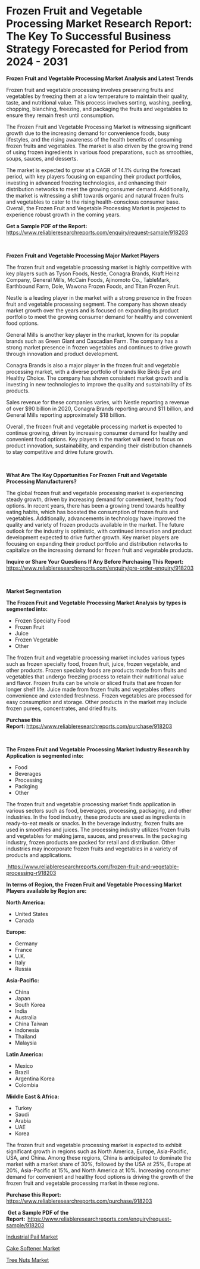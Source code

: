<p><h1>Frozen Fruit and Vegetable Processing Market Research Report: The Key To Successful Business Strategy Forecasted for Period from 2024 - 2031</h1></p><p><strong>Frozen Fruit and Vegetable Processing Market Analysis and Latest Trends</strong></p>
<p><p>Frozen fruit and vegetable processing involves preserving fruits and vegetables by freezing them at a low temperature to maintain their quality, taste, and nutritional value. This process involves sorting, washing, peeling, chopping, blanching, freezing, and packaging the fruits and vegetables to ensure they remain fresh until consumption.</p><p>The Frozen Fruit and Vegetable Processing Market is witnessing significant growth due to the increasing demand for convenience foods, busy lifestyles, and the rising awareness of the health benefits of consuming frozen fruits and vegetables. The market is also driven by the growing trend of using frozen ingredients in various food preparations, such as smoothies, soups, sauces, and desserts.</p><p>The market is expected to grow at a CAGR of 14.1% during the forecast period, with key players focusing on expanding their product portfolios, investing in advanced freezing technologies, and enhancing their distribution networks to meet the growing consumer demand. Additionally, the market is witnessing a shift towards organic and natural frozen fruits and vegetables to cater to the rising health-conscious consumer base. Overall, the Frozen Fruit and Vegetable Processing Market is projected to experience robust growth in the coming years.</p></p>
<p><strong>Get a Sample PDF of the Report:&nbsp;</strong> <a href="https://www.reliableresearchreports.com/enquiry/request-sample/918203">https://www.reliableresearchreports.com/enquiry/request-sample/918203</a></p>
<p>&nbsp;</p>
<p><strong>Frozen Fruit and Vegetable Processing Major Market Players</strong></p>
<p><p>The frozen fruit and vegetable processing market is highly competitive with key players such as Tyson Foods, Nestle, Conagra Brands, Kraft Heinz Company, General Mills, McCain Foods, Ajinomoto Co., TableMark, Earthbound Farm, Dole, Wawona Frozen Foods, and Titan Frozen Fruit.</p><p>Nestle is a leading player in the market with a strong presence in the frozen fruit and vegetable processing segment. The company has shown steady market growth over the years and is focused on expanding its product portfolio to meet the growing consumer demand for healthy and convenient food options.</p><p>General Mills is another key player in the market, known for its popular brands such as Green Giant and Cascadian Farm. The company has a strong market presence in frozen vegetables and continues to drive growth through innovation and product development.</p><p>Conagra Brands is also a major player in the frozen fruit and vegetable processing market, with a diverse portfolio of brands like Birds Eye and Healthy Choice. The company has shown consistent market growth and is investing in new technologies to improve the quality and sustainability of its products.</p><p>Sales revenue for these companies varies, with Nestle reporting a revenue of over $90 billion in 2020, Conagra Brands reporting around $11 billion, and General Mills reporting approximately $18 billion.</p><p>Overall, the frozen fruit and vegetable processing market is expected to continue growing, driven by increasing consumer demand for healthy and convenient food options. Key players in the market will need to focus on product innovation, sustainability, and expanding their distribution channels to stay competitive and drive future growth.</p></p>
<p>&nbsp;</p>
<p><strong>What Are The Key Opportunities For Frozen Fruit and Vegetable Processing Manufacturers?</strong></p>
<p><p>The global frozen fruit and vegetable processing market is experiencing steady growth, driven by increasing demand for convenient, healthy food options. In recent years, there has been a growing trend towards healthy eating habits, which has boosted the consumption of frozen fruits and vegetables. Additionally, advancements in technology have improved the quality and variety of frozen products available in the market. The future outlook for the industry is optimistic, with continued innovation and product development expected to drive further growth. Key market players are focusing on expanding their product portfolio and distribution networks to capitalize on the increasing demand for frozen fruit and vegetable products.</p></p>
<p><strong>Inquire or Share Your Questions If Any Before Purchasing This Report:</strong> <a href="https://www.reliableresearchreports.com/enquiry/pre-order-enquiry/918203">https://www.reliableresearchreports.com/enquiry/pre-order-enquiry/918203</a></p>
<p>&nbsp;</p>
<p><strong>Market Segmentation</strong></p>
<p><strong>The Frozen Fruit and Vegetable Processing Market Analysis by types is segmented into:</strong></p>
<p><ul><li>Frozen Specialty Food</li><li>Frozen Fruit</li><li>Juice</li><li>Frozen Vegetable</li><li>Other</li></ul></p>
<p><p>The frozen fruit and vegetable processing market includes various types such as frozen specialty food, frozen fruit, juice, frozen vegetable, and other products. Frozen specialty foods are products made from fruits and vegetables that undergo freezing process to retain their nutritional value and flavor. Frozen fruits can be whole or sliced fruits that are frozen for longer shelf life. Juice made from frozen fruits and vegetables offers convenience and extended freshness. Frozen vegetables are processed for easy consumption and storage. Other products in the market may include frozen purees, concentrates, and dried fruits.</p></p>
<p><strong>Purchase this Report:&nbsp;</strong><a href="https://www.reliableresearchreports.com/purchase/918203">https://www.reliableresearchreports.com/purchase/918203</a></p>
<p>&nbsp;</p>
<p><strong>The Frozen Fruit and Vegetable Processing Market Industry Research by Application is segmented into:</strong></p>
<p><ul><li>Food</li><li>Beverages</li><li>Processing</li><li>Packging</li><li>Other</li></ul></p>
<p><p>The frozen fruit and vegetable processing market finds application in various sectors such as food, beverages, processing, packaging, and other industries. In the food industry, these products are used as ingredients in ready-to-eat meals or snacks. In the beverage industry, frozen fruits are used in smoothies and juices. The processing industry utilizes frozen fruits and vegetables for making jams, sauces, and preserves. In the packaging industry, frozen products are packed for retail and distribution. Other industries may incorporate frozen fruits and vegetables in a variety of products and applications.</p></p>
<p><a href="https://www.reliableresearchreports.com/frozen-fruit-and-vegetable-processing-r918203">&nbsp;https://www.reliableresearchreports.com/frozen-fruit-and-vegetable-processing-r918203</a></p>
<p><strong>In terms of Region, the Frozen Fruit and Vegetable Processing Market Players available by Region are:</strong></p>
<p>
    <p> <strong> North America: </strong>
        <ul>
            <li>United States</li>
            <li>Canada</li>
        </ul>
        </p> 
    <p> <strong> Europe: </strong>
        <ul>
            <li>Germany</li>
            <li>France</li>
            <li>U.K.</li>
            <li>Italy</li>
            <li>Russia</li>
        </ul>
        </p> 
    <p> <strong> Asia-Pacific: </strong>
        <ul>
            <li>China</li>
            <li>Japan</li>
            <li>South Korea</li>
            <li>India</li>
            <li>Australia</li>
            <li>China Taiwan</li>
            <li>Indonesia</li>
            <li>Thailand</li>
            <li>Malaysia</li>
        </ul>
        </p> 
    <p> <strong> Latin America: </strong>
        <ul>
            <li>Mexico</li>
            <li>Brazil</li>
            <li>Argentina Korea</li>
            <li>Colombia</li>
        </ul>
        </p> 
    <p> <strong> Middle East & Africa: </strong>
        <ul>
            <li>Turkey</li>
            <li>Saudi</li>
            <li>Arabia</li>
            <li>UAE</li>
            <li>Korea</li>
        </ul>
    </p>
    </p>
<p><p>The frozen fruit and vegetable processing market is expected to exhibit significant growth in regions such as North America, Europe, Asia-Pacific, USA, and China. Among these regions, China is anticipated to dominate the market with a market share of 30%, followed by the USA at 25%, Europe at 20%, Asia-Pacific at 15%, and North America at 10%. Increasing consumer demand for convenient and healthy food options is driving the growth of the frozen fruit and vegetable processing market in these regions.</p></p>
<p><strong>Purchase this Report: </strong><a href="https://www.reliableresearchreports.com/purchase/918203">https://www.reliableresearchreports.com/purchase/918203</a></p>
<p>&nbsp;<strong>Get a Sample PDF of the Report:&nbsp;&nbsp;</strong><a href="https://www.reliableresearchreports.com/enquiry/request-sample/918203">https://www.reliableresearchreports.com/enquiry/request-sample/918203</a></p>
<p><strong></strong></p>
<p><p><a href="https://www.linkedin.com/pulse/decoding-industrial-pail-market-metrics-share-trends-growth-i46de">Industrial Pail Market</a></p><p><a href="https://www.linkedin.com/pulse/cake-softener-market-size-reveals-best-marketing-channels-global-c6lyc">Cake Softener Market</a></p><p><a href="https://www.linkedin.com/pulse/tree-nuts-market-report-reveals-latest-trends-growth-opportunities-7fidf">Tree Nuts Market</a></p></p>